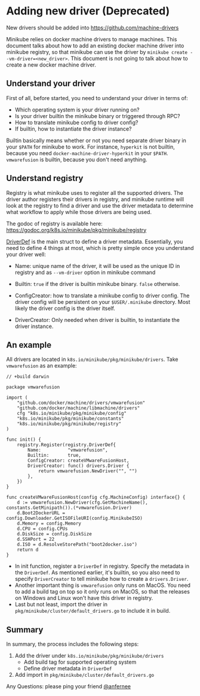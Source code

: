 # Adding new driver (Deprecated)

New drivers should be added into https://github.com/machine-drivers

Minikube relies on docker machine drivers to manage machines. This document talks about how to
add an existing docker machine driver into minikube registry, so that minikube can use the driver
by `minikube create --vm-driver=<new_driver>`. This document is not going to talk about how to
create a new docker machine driver.

## Understand your driver

First of all, before started, you need to understand your driver in terms of:

- Which operating system is your driver running on?
- Is your driver builtin the minikube binary or triggered through RPC?
- How to translate minikube config to driver config?
- If builtin, how to instantiate the driver instance?

Builtin basically means whether or not you need separate driver binary in your `$PATH` for minikube to
work. For instance, `hyperkit` is not builtin, because you need `docker-machine-driver-hyperkit` in your
`$PATH`. `vmwarefusion` is builtin, because you don't need anything.

## Understand registry

Registry is what minikube uses to register all the supported drivers. The driver author registers
their drivers in registry, and minikube runtime will look at the registry to find a driver and use the
driver metadata to determine what workflow to apply while those drivers are being used.

The godoc of registry is available here: https://godoc.org/k8s.io/minikube/pkg/minikube/registry

[DriverDef](https://godoc.org/k8s.io/minikube/pkg/minikube/registry#DriverDef) is the main
struct to define a driver metadata. Essentially, you need to define 4 things at most, which is
pretty simple once you understand your driver well:

- Name: unique name of the driver, it will be used as the unique ID in registry and as
`--vm-driver` option in minikube command

- Builtin: `true` if the driver is builtin minikube binary. `false` otherwise.

- ConfigCreator: how to translate a minikube config to driver config. The driver config will be persistent
on your `$USER/.minikube` directory. Most likely the driver config is the driver itself.

- DriverCreator: Only needed when driver is builtin, to instantiate the driver instance.

## An example

All drivers are located in `k8s.io/minikube/pkg/minikube/drivers`. Take `vmwarefusion` as an example:

```golang
// +build darwin

package vmwarefusion

import (
	"github.com/docker/machine/drivers/vmwarefusion"
	"github.com/docker/machine/libmachine/drivers"
	cfg "k8s.io/minikube/pkg/minikube/config"
	"k8s.io/minikube/pkg/minikube/constants"
	"k8s.io/minikube/pkg/minikube/registry"
)

func init() {
	registry.Register(registry.DriverDef{
		Name:          "vmwarefusion",
		Builtin:       true,
		ConfigCreator: createVMwareFusionHost,
		DriverCreator: func() drivers.Driver {
			return vmwarefusion.NewDriver("", "")
		},
	})
}

func createVMwareFusionHost(config cfg.MachineConfig) interface{} {
	d := vmwarefusion.NewDriver(cfg.GetMachineName(), constants.GetMinipath()).(*vmwarefusion.Driver)
	d.Boot2DockerURL = config.Downloader.GetISOFileURI(config.MinikubeISO)
	d.Memory = config.Memory
	d.CPU = config.CPUs
	d.DiskSize = config.DiskSize
	d.SSHPort = 22
	d.ISO = d.ResolveStorePath("boot2docker.iso")
	return d
}
```

- In init function, register a `DriverDef` in registry. Specify the metadata in the `DriverDef`. As mentioned
earlier, it's builtin, so you also need to specify `DriverCreator` to tell minikube how to create a `drivers.Driver`.
- Another important thing is `vmwarefusion` only runs on MacOS. You need to add a build tag on top so it only
runs on MacOS, so that the releases on Windows and Linux won't have this driver in registry.
- Last but not least, import the driver in `pkg/minikube/cluster/default_drivers.go` to include it in build.

## Summary

In summary, the process includes the following steps:

1. Add the driver under `k8s.io/minikube/pkg/minikube/drivers`
   - Add build tag for supported operating system
   - Define driver metadata in `DriverDef`
2. Add import in `pkg/minikube/cluster/default_drivers.go`

Any Questions: please ping your friend [@anfernee](https://github.com/anfernee)

